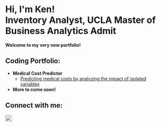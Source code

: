 <h1>Hi, I'm Ken! <br/> Inventory Analyst, UCLA Master of Business Analytics Admit</h1>
<b>Welcome to my very new portfolio!</b>

<h2> Coding Portfolio:</h2>

- <b>Medical Cost Predictor</b>
  - [Predicting medical costs by analyzing the impact of isolated variables](https://github.com/kpetrowsky/medical-cost-predictor)
- <b>More to come soon!</b>

<h2> Connect with me:</h2>

[<img align="left" alt="Kenneth Petrowsky | LinkedIn" width="22px" src="https://cdn.jsdelivr.net/npm/simple-icons@v3/icons/linkedin.svg" />][linkedin]

[linkedin]: https://linkedin.com/in/kenneth-petrowsky-582087135

<!--
**joshmadakor1/joshmadakor1** is a ✨ _special_ ✨ repository because its `README.md` (this file) appears on your GitHub profile.

Here are some ideas to get you started:

- 🔭 I’m currently working on ...
- 🌱 I’m currently learning ...
- 👯 I’m looking to collaborate on ...
- 🤔 I’m looking for help with ...
- 💬 Ask me about ...
- 📫 How to reach me: ...
- 😄 Pronouns: ...
- ⚡ Fun fact: ...
-->
